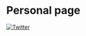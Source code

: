 # Personal page
[![Twitter](https://img.shields.io/badge/Twitter-@slender_rich-blue.svg?style=flat)](https://twitter.com/teres93)
